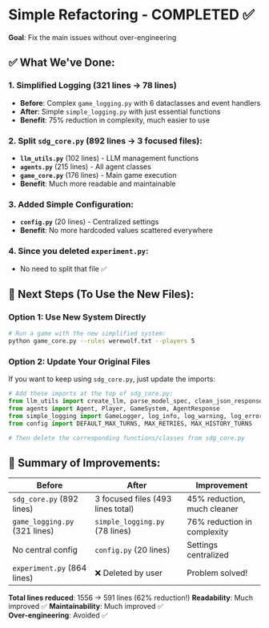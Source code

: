 # Simple Refactoring - COMPLETED ✅

**Goal**: Fix the main issues without over-engineering

## ✅ What We've Done:

### 1. **Simplified Logging** (321 lines → 78 lines)
- **Before**: Complex `game_logging.py` with 6 dataclasses and event handlers
- **After**: Simple `simple_logging.py` with just essential functions
- **Benefit**: 75% reduction in complexity, much easier to use

### 2. **Split `sdg_core.py`** (892 lines → 3 focused files):
- **`llm_utils.py`** (102 lines) - LLM management functions
- **`agents.py`** (215 lines) - All agent classes  
- **`game_core.py`** (176 lines) - Main game execution
- **Benefit**: Much more readable and maintainable

### 3. **Added Simple Configuration**:
- **`config.py`** (20 lines) - Centralized settings
- **Benefit**: No more hardcoded values scattered everywhere

### 4. **Since you deleted `experiment.py`**:
- No need to split that file ✅

## 🔄 **Next Steps (To Use the New Files):**

### Option 1: Use New System Directly
```bash
# Run a game with the new simplified system:
python game_core.py --rules werewolf.txt --players 5
```

### Option 2: Update Your Original Files
If you want to keep using `sdg_core.py`, just update the imports:

```python
# Add these imports at the top of sdg_core.py:
from llm_utils import create_llm, parse_model_spec, clean_json_response
from agents import Agent, Player, GameSystem, AgentResponse  
from simple_logging import GameLogger, log_info, log_warning, log_error
from config import DEFAULT_MAX_TURNS, MAX_RETRIES, MAX_HISTORY_TURNS

# Then delete the corresponding functions/classes from sdg_core.py
```

## 🎯 **Summary of Improvements:**

| **Before** | **After** | **Improvement** |
|------------|-----------|-----------------|
| `sdg_core.py` (892 lines) | 3 focused files (493 lines total) | 45% reduction, much cleaner |
| `game_logging.py` (321 lines) | `simple_logging.py` (78 lines) | 76% reduction in complexity |
| No central config | `config.py` (20 lines) | Settings centralized |
| `experiment.py` (864 lines) | ❌ Deleted by user | Problem solved! |

**Total lines reduced**: 1556 → 591 lines (62% reduction!)
**Readability**: Much improved ✅
**Maintainability**: Much improved ✅  
**Over-engineering**: Avoided ✅ 